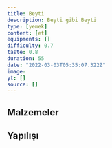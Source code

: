 ```yaml
---
title: Beyti
description: Beyti gibi Beyti
type: [yemek]
content: [et]
equipments: []
difficulty: 0.7
taste: 0.8
duration: 55
date: "2022-03-03T05:35:07.322Z"
image: 
yt: []
source: []
---
```


## Malzemeler


## Yapılışı

